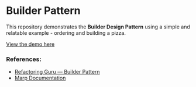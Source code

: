 # Builder Pattern

This repository demonstrates the **Builder Design Pattern** using a simple and relatable example - ordering and building a pizza.

[View the demo here](https://tsharmamw.github.io/builder-pattern)

### References:
- [Refactoring Guru — Builder Pattern](https://refactoring.guru/design-patterns/builder)
- [Marp Documentation](https://marp.app/)